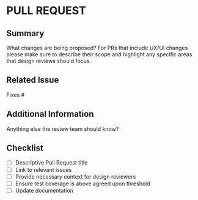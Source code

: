 # PULL REQUEST

## Summary

What changes are being proposed? For PRs that include UX/UI changes please make sure to describe their scope and highlight any specific areas that design reviews should focus.

## Related Issue

Fixes #

## Additional Information

Anything else the review team should know?

## Checklist

- [ ] Descriptive Pull Request title
- [ ] Link to relevant issues
- [ ] Provide necessary context for design reviewers
- [ ] Ensure test coverage is above agreed upon threshold
- [ ] Update documentation

